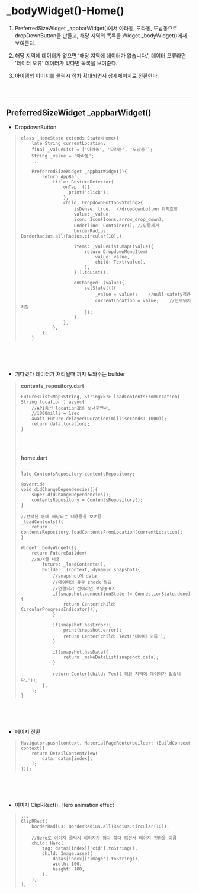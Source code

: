 # _bodyWidget()-Home()
1. PreferredSizeWidget _appbarWidget()에서 아라동, 오라동, 도남동으로 dropDownButton을 만들고, 해당 지역의 목록을 Widget _bodyWidget()에서 보여준다. 

2. 해당 지역에 데이터가 없으면 '해당 지역에 데이터가 없습니다.', 데이터 오류라면 '데이터 오류' 데이터가 있다면 목록을 보여준다.

3. 아이템의 이미지를 클릭시 점차 확대되면서 상세페이지로 전환한다.
<br><br><br>

<hr>

## PreferredSizeWidget _appbarWidget()
- DropdownButton

> ```
> class _HomeState extends State<Home>{
>     late String currentLocation;
>     final _valueList = ['아라동', '오라동', '도남동'];
>     String _value = '아라동';
>     ...
> 
>     PreferredSizeWidget _appbarWidget(){
>         return AppBar(
>             title: GestureDetector{
>                 onTap: (){
>                   print('click');  
>                 },
>                 child: DropdownButton<String>{
>                     isDense: true,  //dropdownbutton 위치조정
>                     value: _value;
>                     icon: Icon(Icons.arrow_drop_down),
>                     underline: Container(), //밑줄제거
>                     borderRadius: BorderRadius.all(Radius.circular(10),),
>                     
>                     items: _valueList.map((value){
>                         return DropdownMenuItem(
>                             value: value,
>                             child: Text(value),
>                         );
>                     },).toList(),
>                     
>                     onChanged: (value){
>                         setState((){
>                             _value = value!;    //null-safety적용
>                             currentLocation = value;    //현재위치 저장
>                         });
>                     },
>                 },
>             },
>         );
>     }
> ```

<br><br><br>

- 기다렸다 데이터가 처리될때 까지 도와주는 builder

> **contents_repository.dart**
> ```
> Future<List<Map<String, String>>?> loadContentsFromLocation( String location ) async{
>     //API통신 location값을 보내주면서,
>     //1000milli = 1sec
>     await Future.delayed(Duration(milliseconds: 1000));
>     return data[location];
> }
> ```
> <br><br>
> 
> **home.dart**
> ```
> ...
> late ContentsRepository contentsRepository;
> 
> @override
> void didChangeDependencies(){
>     super.didChangeDependencies();
>     contentsRepository = ContentsRepository();
> }
> 
> //선택된 동에 해당되는 내용들을 보여줌
> _loadContents(){
>     return contentsRepository.loadContentsFromLocation(currentLocation);
> }
> 
> Widget _bodyWidget(){
>     return FutureBuilder(
>     //보여줄 내용
>         future: _loadContents(),
>         builder: (context, dynamic snapshot){
>             //snapshot에 data
>             //데이터의 유무 check 필요
>             //연결되기 전이라면 로딩중표시
>             if(snapshot.connectionState != ConnectionState.done){
>                 return Center(child: CircularProgressIndicator());
>             }
>             
>             if(snapshot.hasError){
>                 print(snapshot.error);
>                 return Center(child: Text('데이터 오류');
>             }
>             
>             if(snapshot.hasData){
>                 return _makeDataList(snapshot.data);
>             }
>             
>             return Center(child: Text('해당 지역에 데이터가 없습니다.'));
>         },
>     );
> }
> ```

<br><br><br>

- 페이지 전환

> ```
> Navigator.push(context, MaterialPageRoute(builder: (BuildContext context){
>     return DetailContentView(
>         data: datas[index],
>     );
> }));
> ```

<br><br><br>

- 이미지 ClipRRect(), Hero animation effect

> ```
> ...
> ClipRRect(
>     borderRadius: BorderRadius.all(Radius.circular(10)),
>     
>     //Hero로 이미지 클릭시 이미지가 점차 확대 되면서 페이지 전환을 이룸
>     child: Hero(
>         tag: datas[index]['cid'].toString(),
>         child: Image.asset(
>             datas[index]['image'].toString(),
>             width: 100,
>             height: 100,
>         ),
>     ),
> ),
> ```
